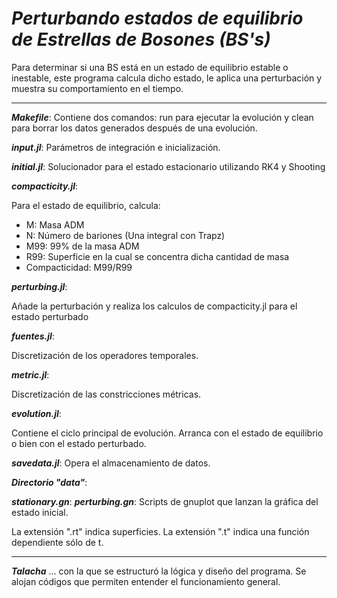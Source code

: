 # *Perturbando estados de equilibrio de Estrellas de Bosones (BS's)*

Para determinar si una BS está en un estado de equilibrio estable o inestable, este programa calcula dicho estado, le aplica una perturbación y muestra su comportamiento en el tiempo.

---

**_Makefile_**:
Contiene dos comandos: run para ejecutar la evolución y clean para borrar los datos generados después de una evolución.

**_input.jl_**:
Parámetros de integración e inicialización.

**_initial.jl_**:
Solucionador para el estado estacionario utilizando RK4 y Shooting

**_compacticity.jl_**: 

Para el estado de equilibrio, calcula:

- M: Masa ADM
- N: Número de bariones (Una integral con Trapz)
- M99: 99% de la masa ADM
- R99: Superficie en la cual se concentra dicha cantidad de masa
- Compacticidad: M99/R99

**_perturbing.jl_**:  

Añade la perturbación y realiza los calculos de compacticity.jl para el estado perturbado

**_fuentes.jl_**: 

Discretización de los operadores temporales.

**_metric.jl_**: 

Discretización de las constricciones métricas.

**_evolution.jl_**: 

Contiene el ciclo principal de evolución. Arranca con el estado de equilibrio o bien con el estado perturbado.

**_savedata.jl_**: 
Opera el almacenamiento de datos.

**_Directorio "data"_**: 

**_stationary.gn_**:
**_perturbing.gn_**:
Scripts de gnuplot que lanzan la gráfica del estado inicial.

La extensión ".rt" indica superficies. La extensión ".t" indica una función dependiente sólo de t.

---
**_Talacha_**
... con la que se estructuró la lógica y diseño del programa. Se alojan códigos que permiten entender el funcionamiento general.
